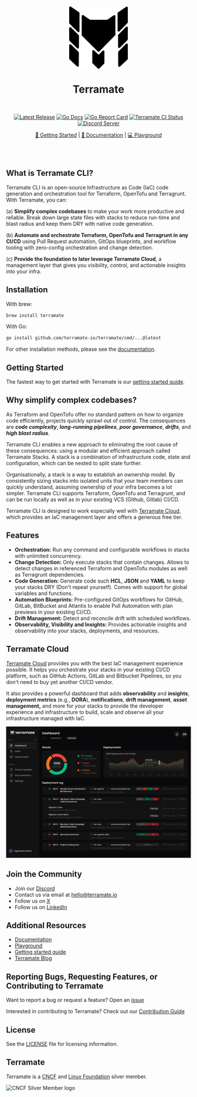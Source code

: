 <p align="center">
  <picture width="160px" align="center">
      <source media="(prefers-color-scheme: dark)" srcset="https://raw.githubusercontent.com/terramate-io/brand/5a799813d429116741243b9b06a9f034a3991bf3/darkmode/stamp.svg">
      <img alt="Terramate" src="https://raw.githubusercontent.com/terramate-io/brand/5a799813d429116741243b9b06a9f034a3991bf3/whitemode/stamp.svg" width="160px" align="center">
    </picture>
  <h1 align="center">Terramate</h1>
  <p align="center">
    <!-- ✨ <a href="https://terramate.io/docs/cli">https://terramate.io</a> ✨ -->
    <!-- <br/> -->
    <!-- Terramate CLI is an open-source Infrastructure as Code (IaC) orchestration tool that <strong>unifies</strong>,
    <strong>simplifies</strong>, and <strong>scales</strong> all your infrastructure code, tools, and workflows. -->
  </p>
</p>
<br/>

<p align="center">
  <a href="https://github.com/terramate-io/terramate/releases"><img src="https://img.shields.io/github/v/release/terramate-io/terramate?color=%239F50DA&display_name=tag&label=Version" alt="Latest Release" /></a>
  <a href="https://pkg.go.dev/github.com/terramate-io/terramate"><img src="https://pkg.go.dev/badge/github.com/terramate-io/terramate" alt="Go Docs" /></a>
  <a href="https://goreportcard.com/report/github.com/terramate-io/terramate"><img src="https://goreportcard.com/badge/github.com/terramate-io/terramate" alt="Go Report Card" /></a>
  <a href="https://github.com/terramate-io/terramate/actions?query=branch%3Amain"><img src="https://github.com/terramate-io/terramate/actions/workflows/ci.yml/badge.svg" alt="Terramate CI Status" /></a>
  <a href="https://terramate.io/discord" rel="nofollow"><img src="https://img.shields.io/discord/1088753599951151154?label=Discord&logo=discord&logoColor=white" alt="Discord Server"></a>
</p>

<p align="center">
  <a href="https://terramate.io/docs/cli/getting-started">🚀 Getting Started</a> | <a href="https://terramate.io/docs/cli">📖 Documentation</a> |  <a href="https://play.terramate.io">💻 Playground</a>
   <!-- | <a href="https://jobs.ashbyhq.com/terramate" title="Terramate Job Board">🙌 Join Us</a> -->
</p>

<br>
<br>

## What is Terramate CLI?

Terramate CLI is an open-source Infrastructure as Code (IaC) code generation and orchestration tool for Terraform,
OpenTofu and Terragrunt. With Terramate, you can:

(a) **Simplify complex codebases** to make your work more productive and reliable. Break down large state files with
stacks to reduce run-time and blast radius and keep them DRY with native code generation.

(b) **Automate and orchestrate Terraform, OpenTofu and Terragrunt in any CI/CD** using Pull Request automation, GitOps
blueprints, and workflow tooling with zero-config orchestration and change detection.

(c) **Provide the foundation to later leverage Terramate Cloud**, a management layer that gives you visibility, control, and actionable insights into your infra.

## Installation

With brew:

```sh
brew install terramate
```

With Go:

```sh
go install github.com/terramate-io/terramate/cmd/...@latest
```

For other installation methods, please see the [documentation](https://terramate.io/docs/cli/installation).


## Getting Started

The fastest way to get started with Terramate is our [getting started guide](https://terramate.io/docs/cli/getting-started/).

## Why simplify complex codebases?

As Terraform and OpenTofu offer no standard pattern on how to organize code efficiently, projects quickly sprawl out of
control. The consequences are ***code complexity***, ***long-running pipelines***, ***poor governance***,
***drifts***, and ***high blast radius***.

Terramate CLI enables a new approach to eliminating the root cause of these consequences: using a modular and efficient
approach called Terramate Stacks. A stack is a combination of infrastructure code, state and configuration, which can be
nested to split state further.

Organisationally, a stack is a way to establish an ownership model. By consistently sizing stacks into isolated units
that your team members can quickly understand, assuming ownership of your infra becomes a lot simpler.
Terramate CLI supports Terraform, OpenTofu and Terragrunt, and can be run locally as well as in your existing VCS
(Github, Gitlab) CI/CD.

Terramate CLI is designed to work especially well with [Terramate Cloud](https://cloud.terramate.io), which provides
an IaC management layer and offers a generous free tier. 

## Features

- **Orchestration:** Run any command and configurable workflows in stacks with unlimited concurrency.
- **Change Detection:** Only execute stacks that contain changes. Allows to detect changes in referenced Terraform and
OpenTofu modules as well as Terragrunt dependencies.
- **Code Generation:** Generate code such **HCL**, **JSON** and **YAML** to keep your stacks DRY (Don't repeat yourself). Comes with
support for global variables and functions.
- **Automation Blueprints:** Pre-configured GitOps workflows for GitHub, GitLab, BitBucket and Atlantis to enable Pull
Automation with plan previews in your existing CI/CD.
- **Drift Management:** Detect and reconcile drift with scheduled workflows.
- **Observability, Visibility and Insights:** Provides actionable insights and observability into your stacks, deployments,
and resources.


## Terramate Cloud

[Terramate Cloud](https://cloud.terramate.io?ref=github) provides you with the best IaC management experience possible. It helps you orchestrate your stacks
in your existing CI/CD platform, such as GitHub Actions, GitLab and Bitbucket Pipelines, so you don't need to buy yet
another CI/CD vendor.

It also provides a powerful dashboard that adds **observability** and **insights**, **deployment metrics**
(e.g., **DORA**), **notifications**, **drift management**, **asset management,** and more for your stacks to provide
the developer experience and infrastructure to build, scale and observe all your infrastructure managed with IaC.

![Terramate Cloud Dashboard](dashboard.png "Terramate Cloud Dashboard")

## Join the Community

- Join our [Discord](https://discord.gg/CyzcScEPkc)
- Contact us via email at [hello@terramate.io](mailto:hello@terramate.io)
- Follow us on [X](https://twitter.com/terramateio)
- Follow us on [LinkedIn](https://www.linkedin.com/company/terramate-io)

## Additional Resources

- [Documentation](https://terramate.io/docs)
- [Playground](https://play.terramate.io/)
- [Getting started guide](https://terramate.io/docs/cli/getting-started/)
- [Terramate Blog](https://terramate.io/rethinking-iac/)

## Reporting Bugs, Requesting Features, or Contributing to Terramate

Want to report a bug or request a feature? Open an [issue](https://github.com/terramate-io/terramate/issues/new)

Interested in contributing to Terramate? Check out our [Contribution Guide](https://github.com/terramate-io/terramate/blob/main/CONTRIBUTING.md)

## License

See the [LICENSE](./LICENSE) file for licensing information.

## Terramate

Terramate is a [CNCF](https://landscape.cncf.io/?item=app-definition-and-development--continuous-integration-delivery--terramate)
and [Linux Foundation](https://www.linuxfoundation.org/membership/members/) silver member.

<img src="https://raw.githubusercontent.com/cncf/artwork/master/other/cncf-member/silver/color/cncf-member-silver-color.svg" width="300px" alt="CNCF Silver Member logo" />
